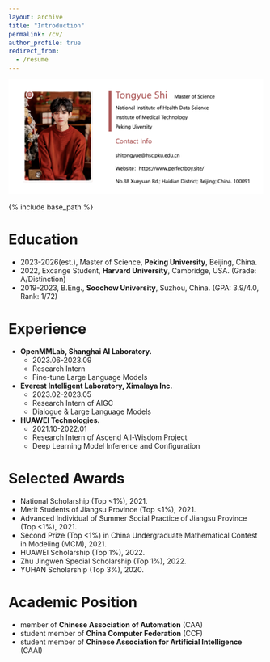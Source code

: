 ```yaml
---
layout: archive
title: "Introduction"
permalink: /cv/
author_profile: true
redirect_from:
  - /resume
---
```

<img src='/images/sty_nihds.png'>

{% include base_path %}

Education
======
* 2023-2026(est.), Master of Science, **Peking University**, Beijing, China.
* 2022, Excange Student, **Harvard University**, Cambridge, USA. (Grade: A/Distinction)
* 2019-2023, B.Eng., **Soochow University**, Suzhou, China. (GPA: 3.9/4.0, Rank: 1/72)

Experience
======
* **OpenMMLab, Shanghai AI Laboratory.**
  * 2023.06-2023.09
  * Research Intern
  * Fine-tune Large Language Models
* **Everest Intelligent Laboratory, Ximalaya Inc.**
  * 2023.02-2023.05
  * Research Intern of AIGC
  * Dialogue & Large Language Models
* **HUAWEI Technologies.**
  * 2021.10-2022.01
  * Research Intern of Ascend All-Wisdom Project
  * Deep Learning Model Inference and Configuration

Selected Awards
======
* National Scholarship (Top <1%), 2021.
* Merit Students of Jiangsu Province (Top <1%), 2021.
* Advanced Individual of Summer Social Practice of Jiangsu Province (Top <1%), 2021.
* Second Prize (Top <1%)  in China Undergraduate Mathematical Contest in Modeling (MCM), 2021.
* HUAWEI Scholarship (Top 1%), 2022.
* Zhu Jingwen Special Scholarship (Top 1%), 2022.
* YUHAN Scholarship (Top 3%), 2020.

Academic Position
======
* member of **Chinese Association of Automation** (CAA)
* student member of **China Computer Federation** (CCF)
* student member of **Chinese Association for Artificial Intelligence** (CAAI)